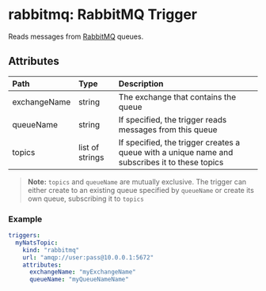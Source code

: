 # rabbitmq: RabbitMQ Trigger

Reads messages from [RabbitMQ](https://www.rabbitmq.com/) queues.

## Attributes

| **Path** | **Type** | **Description** |
| :--- | :--- | :--- |
| exchangeName | string | The exchange that contains the queue |
| queueName | string | If specified, the trigger reads messages from this queue |
| topics | list of strings | If specified, the trigger creates a queue with a unique name and subscribes it to these topics |

> **Note:** `topics` and `queueName` are mutually exclusive. The trigger can either create to an existing queue specified by `queueName` or create its own queue, subscribing it to `topics` 

### Example

```yaml
triggers:
  myNatsTopic:
    kind: "rabbitmq"
    url: "amqp://user:pass@10.0.0.1:5672"
    attributes:
      exchangeName: "myExchangeName"
      queueName: "myQueueNameName"
```

